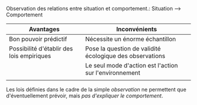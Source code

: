 Observation des relations entre situation et comportement.:
Situation --> Comportement

| **Avantages**                             | **Inconvénients**                                        |
| ----------------------------------------- | -------------------------------------------------------- |
| Bon pouvoir prédictif                     | Nécessite un énorme échantillon                          |
| Possibilité d'établir des lois empiriques | Pose la question de validité écologique des observations |
|                                           | Le seul mode d'action est l'action sur l'environnement   |
|                                           |                                                          |
Les lois définies dans le cadre de la simple *observation* ne permettent que d'éventuellement prévoir, mais *pas d'expliquer le comportement*.